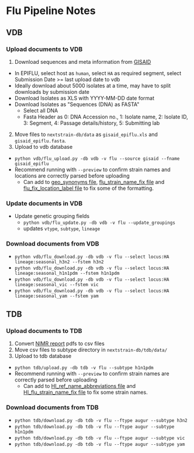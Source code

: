 # Flu Pipeline Notes

## VDB

### Upload documents to VDB

1. Download sequences and meta information from [GISAID](http://platform.gisaid.org/)
  * In EPIFLU, select host as `human`, select `HA` as required segment, select Submission Date >= last upload date to vdb
  * Ideally download about 5000 isolates at a time, may have to split downloads by submission date
  * Download Isolates as XLS with YYYY-MM-DD date format
  * Download Isolates as "Sequences (DNA) as FASTA"
    * Select all DNA
    * Fasta Header as 0: DNA Accession no., 1: Isolate name, 2: Isolate ID, 3: Segment, 4: Passage details/history, 5: Submitting lab
2. Move files to `nextstrain-db/data` as `gisaid_epiflu.xls` and `gisaid_epiflu.fasta`.
3. Upload to vdb database
  * `python vdb/flu_upload.py -db vdb -v flu --source gisaid --fname gisaid_epiflu`
  * Recommend running with `--preview` to confirm strain names and locations are correctly parsed before uploading
  	* Can add to [geo_synonyms file](source-data/geo_synonyms.tsv), [flu_strain_name_fix file](source-data/flu_strain_name_fix.tsv) and [flu_fix_location_label file](source-data/flu_fix_location_label.tsv) to fix some of the formatting.

### Update documents in VDB

* Update genetic grouping fields
  * `python vdb/flu_update.py -db vdb -v flu --update_groupings`
  * updates `vtype`, `subtype`, `lineage`
  
### Download documents from VDB

* `python vdb/flu_download.py -db vdb -v flu --select locus:HA lineage:seasonal_h3n2 --fstem h3n2`
* `python vdb/flu_download.py -db vdb -v flu --select locus:HA lineage:seasonal_h1n1pdm --fstem h1n1pdm`
* `python vdb/flu_download.py -db vdb -v flu --select locus:HA lineage:seasonal_vic --fstem vic`
* `python vdb/flu_download.py -db vdb -v flu --select locus:HA lineage:seasonal_yam --fstem yam`

## TDB

### Upload documents to TDB

1. Convert [NIMR report](https://www.crick.ac.uk/research/worldwide-influenza-centre/annual-and-interim-reports/) pdfs to csv files
2. Move csv files to subtype directory in `nextstrain-db/tdb/data/`
3. Upload to tdb database
  * `python tdb/upload.py -db tdb -v flu --subtype h1n1pdm`
  * Recommend running with `--preview` to confirm strain names are correctly parsed before uploading
  	* Can add to [HI_ref_name_abbreviations file](source-data/HI_ref_name_abbreviations.tsv) and [HI_flu_strain_name_fix file](source-data/HI_flu_strain_name_fix.tsv) to fix some strain names.

### Download documents from TDB

* `python tdb/download.py -db tdb -v flu --ftype augur --subtype h3n2`
* `python tdb/download.py -db tdb -v flu --ftype augur --subtype h1n1pdm`
* `python tdb/download.py -db tdb -v flu --ftype augur --subtype vic`
* `python tdb/download.py -db tdb -v flu --ftype augur --subtype yam`
